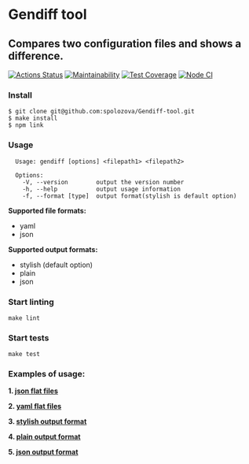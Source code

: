 # Gendiff tool #
**Compares two configuration files and shows a difference.**
-------

[![Actions Status](https://github.com/spolozova/frontend-project-lvl2/workflows/hexlet-check/badge.svg)](https://github.com/spolozova/frontend-project-lvl2/actions)
[![Maintainability](https://api.codeclimate.com/v1/badges/8141639a991a8122e2fb/maintainability)](https://codeclimate.com/github/spolozova/frontend-project-lvl2/maintainability)
[![Test Coverage](https://api.codeclimate.com/v1/badges/8141639a991a8122e2fb/test_coverage)](https://codeclimate.com/github/spolozova/frontend-project-lvl2/test_coverage)
[![Node CI](https://github.com/spolozova/frontend-project-lvl2/actions/workflows/node.js.yml/badge.svg)](https://github.com/spolozova/frontend-project-lvl2/actions/workflows/node.js.yml)
### Install
```
$ git clone git@github.com:spolozova/Gendiff-tool.git
$ make install
$ npm link
```
### Usage
```
  Usage: gendiff [options] <filepath1> <filepath2>

  Options:
    -V, --version        output the version number
    -h, --help           output usage information
    -f, --format [type]  output format(stylish is default option)
```
**Supported file formats:**
* yaml
* json

**Supported output formats:**
* stylish (default option)
* plain
* json

### Start linting
```
make lint
```
### Start tests
```
make test
```
### Examples of usage:

**1. [json flat files](https://asciinema.org/a/390111)**

**2. [yaml flat files](https://asciinema.org/a/390529)**

**3. [stylish output format](https://asciinema.org/a/403027)**

**4. [plain output format](https://asciinema.org/a/403028)**

**5. [json output format](https://asciinema.org/a/403029)**